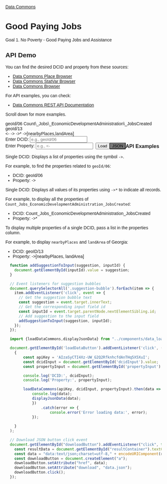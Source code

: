 [Data Commons](../)

# Good Paying Jobs

Goal 1. No Poverty - Good Paying Jobs and Assistance

<link rel="shortcut icon" href="data:image/x-icon;," type="image/x-icon">
<style>
  body {
    font-family: 'Arial', sans-serif;
    margin: 20px;
    padding: 20px;
  }

  button {
    background-color: #4CAF50;
    color: white;
    padding: 10px 15px;
    margin: 10px 0;
    border: none;
    border-radius: 4px;
    cursor: pointer;
  }

  label {
    display: block;
    margin: 10px 0;
  }

  input {
    padding: 8px;
    width: 100%;
    box-sizing: border-box;
    margin-bottom: 10px;
  }

  #resultContainer {
    margin-top: 20px;
    padding: 10px;
    border: 1px solid #ddd;
    border-radius: 4px;
  }

  .suggestion-container {
    margin-top: 5px;
  }

  .suggestion-bubble {
    display: inline-block;
    padding: 5px 10px;
    margin-right: 5px;
    cursor: pointer;
    border-radius: 4px;
    border: 1px solid white; /* Changed border color to white */
  }

  .suggestion-bubble:hover {
    background-color: yellow;
  }
  .bottomInputX {
    background-color: #ccc;
    padding: 10px;
    position: fixed;
    background-color: #ccc;
    right: 0;
    bottom: 0;
    container-type: normal;
  }
  #observablehq-centerX {
      container-type: initial !important;
  }
</style>

## API Demo

You can find the desired DCID and property from these sources:

- [Data Commons Place Browser](https://datacommons.org/place)
- [Data Commons StatVar Browser](https://datacommons.org/tools/statvar)
- [Data Commons Browser](https://datacommons.org/browser/)

For API examples, you can check:

- [Data Commons REST API Documentation](https://docs.datacommons.org/api/rest/v2)

Scroll down for more examples.


<div class="bottomInput">

<div class="suggestion-container" id="dcidSuggestions">
<span class="suggestion-bubble">geoId/06</span>
<span class="suggestion-bubble">Count\_Jobs\_EconomicDevelopmentAdministration\_JobsCreated</span>
<span class="suggestion-bubble">geoId/13</span>
</div>

<div class="suggestion-container" id="propertySuggestions">
<span class="suggestion-bubble"><-</span>
<span class="suggestion-bubble">-></span>
<span class="suggestion-bubble">->*</span>
<span class="suggestion-bubble">->[nearbyPlaces,landArea]</span>
</div>


<div style="float:left">
<label for="dcidInput">Enter DCID:</label>
<input type="text" id="dcidInput" placeholder="e.g., geoId/06">
</div>

<div style="float:left">
<label for="propertyInput">Enter Property:</label>
<input type="text" id="propertyInput" placeholder="e.g., <-">
</div>

<div style="float:left">
<label>&nbsp;</label>
<button id="downloadButton" style="float:right;background-color:#777 !important">JSON</button>
<button id="loadDataButton">Load</button>
</div>

</div>

<div id="resultContainer"></div>


### API Examples

Single DCID: Displays a list of properties using the symbol `->`.

For example, to find the properties related to `geoId/06`:
- DCID: geoId/06
- Property: ->


Single DCID: Displays all values of its properties using `->*` to indicate all records.

For example, to display all the properties of `Count_Jobs_EconomicDevelopmentAdministration_JobsCreated`:
- DCID: Count_Jobs_EconomicDevelopmentAdministration_JobsCreated
- Property: ->*

To display multiple properties of a single DCID, pass a list in the properties column.

For example, to display `nearbyPlaces` and `landArea` of Georgia:
- DCID: geoID/13
- Property: ->[nearbyPlaces, landArea]


```js
  function addSuggestionToInput(suggestion, inputId) {
    document.getElementById(inputId).value = suggestion;
  }

  // Event listeners for suggestion bubbles
  document.querySelectorAll('.suggestion-bubble').forEach(item => {
    item.addEventListener('click', event => {
      // Get the suggestion bubble text
      const suggestion = event.target.innerText;
      // Get the corresponding input field id
      const inputId = event.target.parentNode.nextElementSibling.id;
      // Add suggestion to the input field
      addSuggestionToInput(suggestion, inputId);
    });
  });
```

```js
  import {loadDataCommons,displayJsonData} from "../components/data_loader.js";
```

```js
  document.getElementById('loadDataButton').addEventListener('click', () => 
    {
        const apiKey = 'AIzaSyCTI4Xz-UW_G2Q2RfknhcfdAnTHq5X5XuI';
        const dcidInput = document.getElementById('dcidInput').value;
        const propertyInput = document.getElementById('propertyInput').value;

        console.log('DCID:', dcidInput);
        console.log('Property:', propertyInput);

        loadDataCommons(apiKey, dcidInput, propertyInput).then(data => {
            console.log(data);
            displayJsonData(data);
            })
                .catch(error => {
                    console.error('Error loading data:', error);
            });
        
    }
  );
```

```js
  // Download JSON button click event
  document.getElementById("downloadButton").addEventListener("click", function() {
    const resultData = document.getElementById("resultContainer").textContent;
    const data = "data:text/json;charset=utf-8," + encodeURIComponent(resultData);
    const downloadButton = document.createElement("a");
    downloadButton.setAttribute("href", data);
    downloadButton.setAttribute("download", "data.json");
    downloadButton.click();
  });
```
